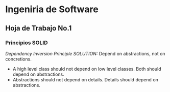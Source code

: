 # Ingeniria de Software
## Hoja de Trabajo No.1
### Principios SOLID

*Dependency Inversion Principle SOLUTION:*
Depend on abstractions, not on concretions.

- A high level class should not depend on low level classes. Both should depend on abstractions.
- Abstractions should not depend on details. Details should depend on abstractions.
